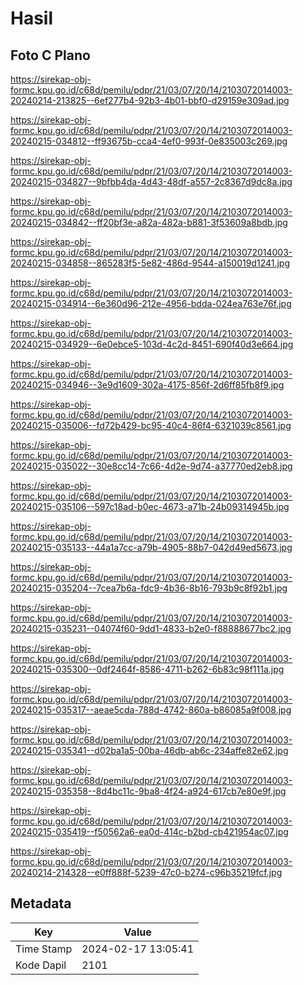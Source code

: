 # Hasil

## Foto C Plano

https://sirekap-obj-formc.kpu.go.id/c68d/pemilu/pdpr/21/03/07/20/14/2103072014003-20240214-213825--6ef277b4-92b3-4b01-bbf0-d29159e309ad.jpg

https://sirekap-obj-formc.kpu.go.id/c68d/pemilu/pdpr/21/03/07/20/14/2103072014003-20240215-034812--ff93675b-cca4-4ef0-993f-0e835003c269.jpg

https://sirekap-obj-formc.kpu.go.id/c68d/pemilu/pdpr/21/03/07/20/14/2103072014003-20240215-034827--9bfbb4da-4d43-48df-a557-2c8367d9dc8a.jpg

https://sirekap-obj-formc.kpu.go.id/c68d/pemilu/pdpr/21/03/07/20/14/2103072014003-20240215-034842--ff20bf3e-a82a-482a-b881-3f53609a8bdb.jpg

https://sirekap-obj-formc.kpu.go.id/c68d/pemilu/pdpr/21/03/07/20/14/2103072014003-20240215-034858--865283f5-5e82-486d-9544-a150019d1241.jpg

https://sirekap-obj-formc.kpu.go.id/c68d/pemilu/pdpr/21/03/07/20/14/2103072014003-20240215-034914--6e360d96-212e-4956-bdda-024ea763e76f.jpg

https://sirekap-obj-formc.kpu.go.id/c68d/pemilu/pdpr/21/03/07/20/14/2103072014003-20240215-034929--6e0ebce5-103d-4c2d-8451-690f40d3e664.jpg

https://sirekap-obj-formc.kpu.go.id/c68d/pemilu/pdpr/21/03/07/20/14/2103072014003-20240215-034946--3e9d1609-302a-4175-856f-2d6ff85fb8f9.jpg

https://sirekap-obj-formc.kpu.go.id/c68d/pemilu/pdpr/21/03/07/20/14/2103072014003-20240215-035006--fd72b429-bc95-40c4-86f4-6321039c8561.jpg

https://sirekap-obj-formc.kpu.go.id/c68d/pemilu/pdpr/21/03/07/20/14/2103072014003-20240215-035022--30e8cc14-7c66-4d2e-9d74-a37770ed2eb8.jpg

https://sirekap-obj-formc.kpu.go.id/c68d/pemilu/pdpr/21/03/07/20/14/2103072014003-20240215-035106--597c18ad-b0ec-4673-a71b-24b09314945b.jpg

https://sirekap-obj-formc.kpu.go.id/c68d/pemilu/pdpr/21/03/07/20/14/2103072014003-20240215-035133--44a1a7cc-a79b-4905-88b7-042d49ed5673.jpg

https://sirekap-obj-formc.kpu.go.id/c68d/pemilu/pdpr/21/03/07/20/14/2103072014003-20240215-035204--7cea7b6a-fdc9-4b36-8b16-793b9c8f92b1.jpg

https://sirekap-obj-formc.kpu.go.id/c68d/pemilu/pdpr/21/03/07/20/14/2103072014003-20240215-035231--04074f60-9dd1-4833-b2e0-f88888677bc2.jpg

https://sirekap-obj-formc.kpu.go.id/c68d/pemilu/pdpr/21/03/07/20/14/2103072014003-20240215-035300--0df2464f-8586-4711-b262-6b83c98f111a.jpg

https://sirekap-obj-formc.kpu.go.id/c68d/pemilu/pdpr/21/03/07/20/14/2103072014003-20240215-035317--aeae5cda-788d-4742-860a-b86085a9f008.jpg

https://sirekap-obj-formc.kpu.go.id/c68d/pemilu/pdpr/21/03/07/20/14/2103072014003-20240215-035341--d02ba1a5-00ba-46db-ab6c-234affe82e62.jpg

https://sirekap-obj-formc.kpu.go.id/c68d/pemilu/pdpr/21/03/07/20/14/2103072014003-20240215-035358--8d4bc11c-9ba8-4f24-a924-617cb7e80e9f.jpg

https://sirekap-obj-formc.kpu.go.id/c68d/pemilu/pdpr/21/03/07/20/14/2103072014003-20240215-035419--f50562a6-ea0d-414c-b2bd-cb421954ac07.jpg

https://sirekap-obj-formc.kpu.go.id/c68d/pemilu/pdpr/21/03/07/20/14/2103072014003-20240214-214328--e0ff888f-5239-47c0-b274-c96b35219fcf.jpg


## Metadata

| Key        | Value               |
| ---------- | ------------------- |
| Time Stamp | 2024-02-17 13:05:41 |
| Kode Dapil | 2101                |



